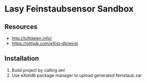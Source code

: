 # Lasy Feinstaubsensor Sandbox
## Resources
* http://luftdaten.info/
* https://github.com/eXist-db/exist
## Installation
1. Build project by calling *ant* 
1. Use eXistdb package manager to upload generated feinstaub.xar  